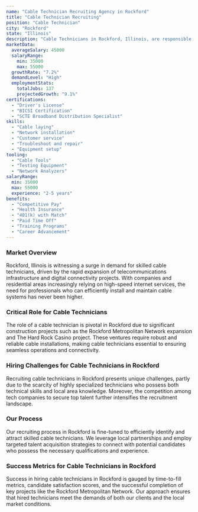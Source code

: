 ```yaml
---
name: "Cable Technician Recruiting Agency in Rockford"
title: "Cable Technician Recruiting"
position: "Cable Technician"
city: "Rockford"
state: "Illinois"
description: "Cable Technicians in Rockford, Illinois, are responsible for installing, maintaining and repairing cable systems for homes and businesses."
marketData:
  averageSalary: 45000
  salaryRange:
    min: 35000
    max: 55000
  growthRate: "7.2%"
  demandLevel: "High"
  employmentStats:
    totalJobs: 137
    projectedGrowth: "9.1%"
certifications:
  - "Driver's License"
  - "BICSI Certification"
  - "SCTE Broadband Distribution Specialist"
skills:
  - "Cable laying"
  - "Network installation"
  - "Customer service"
  - "Troubleshoot and repair"
  - "Equipment setup"
tooling:
  - "Cable Tools"
  - "Testing Equipment"
  - "Network Analyzers"
salaryRange:
  min: 35000
  max: 55000
  experience: "2-5 years"
benefits:
  - "Competitive Pay"
  - "Health Insurance"
  - "401(k) with Match"
  - "Paid Time Off"
  - "Training Programs"
  - "Career Advancement"
---
```


### Market Overview
Rockford, Illinois is witnessing a surge in demand for skilled cable technicians, driven by the rapid expansion of telecommunications infrastructure and digital connectivity projects. With companies and residential areas increasingly relying on high-speed internet services, the need for professionals who can efficiently install and maintain cable systems has never been higher.

### Critical Role for Cable Technicians
The role of a cable technician is pivotal in Rockford due to significant construction projects such as the Rockford Metropolitan Network expansion and The Hard Rock Casino project. These ventures require robust and reliable cable installations, making cable technicians essential to ensuring seamless operations and connectivity.

### Hiring Challenges for Cable Technicians in Rockford
Recruiting cable technicians in Rockford presents unique challenges, partly due to the scarcity of highly specialized technicians who possess both technical skills and local area knowledge. Moreover, the competition among tech companies to secure top talent further intensifies the recruitment landscape.

### Our Process
Our recruiting process in Rockford is fine-tuned to efficiently identify and attract skilled cable technicians. We leverage local partnerships and employ targeted talent acquisition strategies to connect with potential candidates who possess the necessary qualifications and experience.

### Success Metrics for Cable Technicians in Rockford
Success in hiring cable technicians in Rockford is gauged by time-to-fill metrics, candidate satisfaction scores, and the successful completion of key projects like the Rockford Metropolitan Network. Our approach ensures that hired technicians meet the demands of both our clients and the local market conditions.